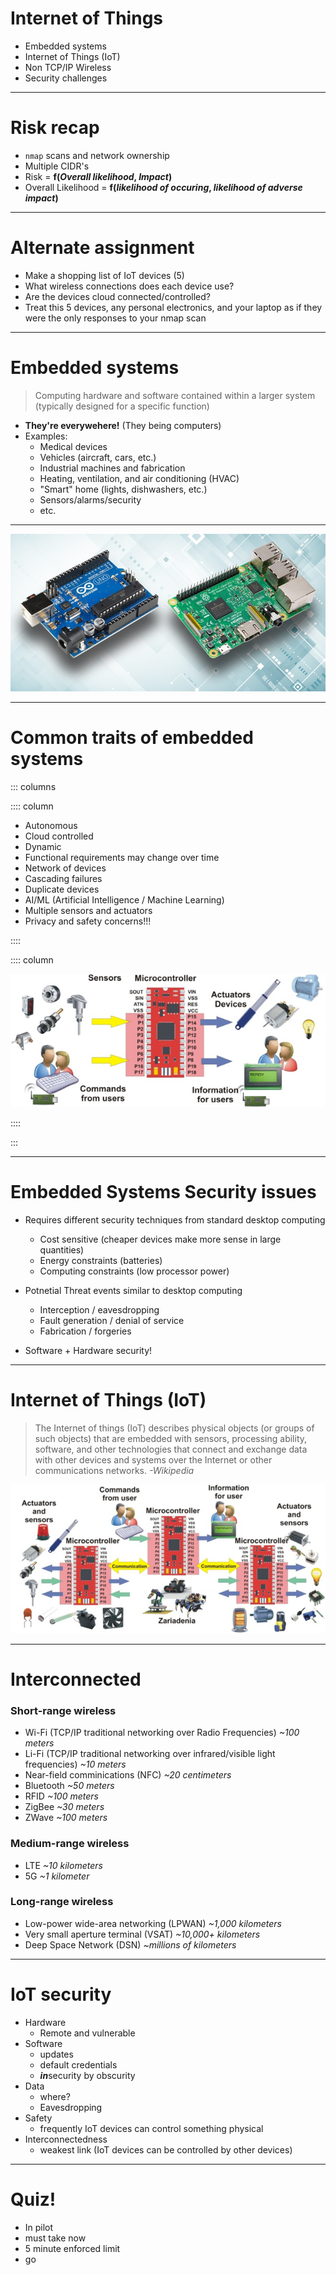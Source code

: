 # Internet of Things

* Embedded systems
* Internet of Things (IoT)
* Non TCP/IP Wireless
* Security challenges

---

# Risk recap 

* `nmap` scans and network ownership
* Multiple CIDR's
* Risk = **f(***Overall likelihood*, *Impact***)**
* Overall Likelihood = **f(***likelihood of occuring*, *likelihood of adverse impact***)**

---

# Alternate assignment

* Make a shopping list of IoT devices (5)
* What wireless connections does each device use?
* Are the devices cloud connected/controlled?
* Treat this 5 devices, any personal electronics, and your laptop as if they were the only responses to your nmap scan

---

# Embedded systems

> Computing hardware and software contained within a larger system 
  (typically designed for a specific function)

* **They're everywehere!** (They being computers)
* Examples:
  * Medical devices
  * Vehicles (aircraft, cars, etc.)
  * Industrial machines and fabrication
  * Heating, ventilation, and air conditioning (HVAC)
  * "Smart" home (lights, dishwashers, etc.)
  * Sensors/alarms/security
  * etc.

---

![Raspberry Pi & Arduino](./img/embedded.jpg)

---

# Common traits of embedded systems

::: columns

:::: column

* Autonomous
* Cloud controlled
* Dynamic
* Functional requirements may change over time
* Network of devices
* Cascading failures 
* Duplicate devices
* AI/ML (Artificial Intelligence / Machine Learning)
* Multiple sensors and actuators
* Privacy and safety concerns!!!

::::

:::: column

![Embedded System](./img/embedded-system.jpeg)

::::

:::

---

# Embedded Systems Security issues

* Requires different security techniques from standard desktop computing 
  * Cost sensitive (cheaper devices make more sense in large quantities)
  * Energy constraints (batteries)
  * Computing constraints (low processor power)

* Potnetial Threat events similar to desktop computing
  * Interception / eavesdropping
  * Fault generation / denial of service
  * Fabrication / forgeries

* Software + Hardware security!

---

# Internet of Things (IoT)

> The Internet of things (IoT) describes physical objects (or groups of such objects) that are embedded with sensors, processing ability, software, and other technologies that connect and exchange data with other devices and systems over the Internet or other communications networks. *-Wikipedia*

![IoT](./img/iot.png)

---

# Interconnected

### Short-range wireless
  * Wi-Fi (TCP/IP traditional networking over Radio Frequencies) *~100 meters*
  * Li-Fi (TCP/IP traditional networking over infrared/visible light frequencies) *~10 meters*
  * Near-field comminications (NFC) *~20 centimeters*
  * Bluetooth *~50 meters*
  * RFID *~100 meters*
  * ZigBee *~30 meters*
  * ZWave *~100 meters*

### Medium-range wireless
  * LTE *~10 kilometers*
  * 5G *~1 kilometer*

### Long-range wireless
  * Low-power wide-area networking (LPWAN) *~1,000 kilometers*
  * Very small aperture terminal (VSAT) *~10,000+ kilometers*
  * Deep Space Network (DSN) *~millions of kilometers*

---

# IoT security

* Hardware
  * Remote and vulnerable
* Software
  * updates
  * default credentials
  * ***in***security by obscurity
* Data
  * where?
  * Eavesdropping
* Safety
  * frequently IoT devices can control something physical
* Interconnectedness
  * weakest link (IoT devices can be controlled by other devices)

---

# Quiz!

* In pilot
* must take now
* 5 minute enforced limit
* go

